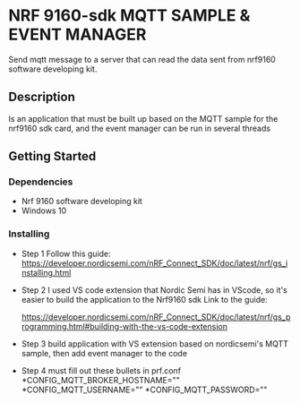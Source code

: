 # NRF 9160-sdk MQTT SAMPLE & EVENT MANAGER

Send mqtt message to a server that can read the data sent from nrf9160 software developing kit. 

## Description

Is an application that must be built up based on the MQTT sample for the nrf9160 sdk card, and the event manager can be run in several threads

## Getting Started

### Dependencies

* Nrf 9160 software developing kit
* Windows 10
### Installing

* Step 1 
    Follow this guide:
    https://developer.nordicsemi.com/nRF_Connect_SDK/doc/latest/nrf/gs_installing.html
* Step 2
    I used VS code extension that Nordic Semi has in VScode, so it's easier to build the application to the Nrf9160 sdk Link to the guide:

    https://developer.nordicsemi.com/nRF_Connect_SDK/doc/latest/nrf/gs_programming.html#building-with-the-vs-code-extension
* Step 3
    build application with VS extension based on nordicsemi's MQTT sample, then add event manager to the code
* Step 4 
    must fill out these bullets in prf.conf
    *CONFIG_MQTT_BROKER_HOSTNAME=""
    *CONFIG_MQTT_USERNAME=""
    *CONFIG_MQTT_PASSWORD=""

